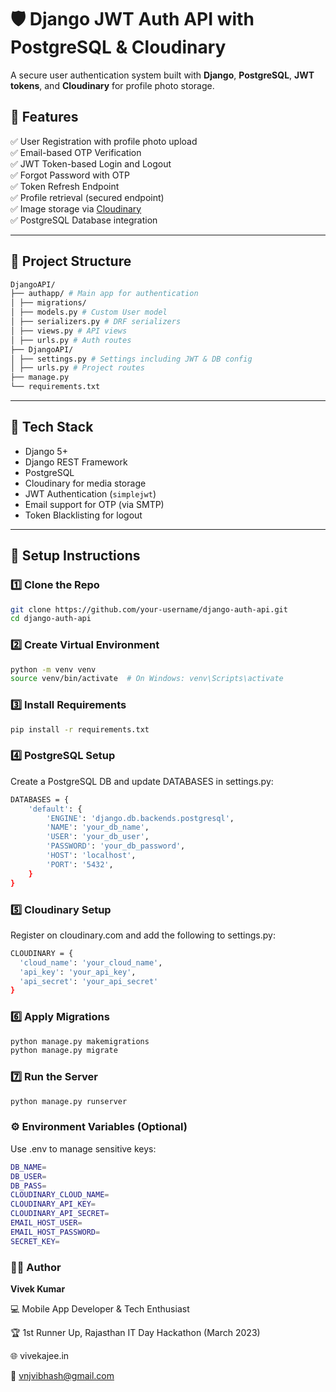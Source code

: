 # 🛡️ Django JWT Auth API with PostgreSQL & Cloudinary

A secure user authentication system built with **Django**, **PostgreSQL**, **JWT tokens**, and **Cloudinary** for profile photo storage.

## 📌 Features
✅ User Registration with profile photo upload  
✅ Email-based OTP Verification  
✅ JWT Token-based Login and Logout  
✅ Forgot Password with OTP  
✅ Token Refresh Endpoint  
✅ Profile retrieval (secured endpoint)  
✅ Image storage via [Cloudinary](https://cloudinary.com/)  
✅ PostgreSQL Database integration  

---

## 📁 Project Structure
```bash
DjangoAPI/
├── authapp/ # Main app for authentication
│ ├── migrations/
│ ├── models.py # Custom User model
│ ├── serializers.py # DRF serializers
│ ├── views.py # API views
│ ├── urls.py # Auth routes
├── DjangoAPI/
│ ├── settings.py # Settings including JWT & DB config
│ ├── urls.py # Project routes
├── manage.py
└── requirements.txt
```
---

## 🔧 Tech Stack

- Django 5+
- Django REST Framework
- PostgreSQL
- Cloudinary for media storage
- JWT Authentication (`simplejwt`)
- Email support for OTP (via SMTP)
- Token Blacklisting for logout

---

## 🚀 Setup Instructions

### 1️⃣ Clone the Repo
```bash
git clone https://github.com/your-username/django-auth-api.git
cd django-auth-api
```

### 2️⃣ Create Virtual Environment
```bash
python -m venv venv
source venv/bin/activate  # On Windows: venv\Scripts\activate
```

### 3️⃣ Install Requirements
```bash
pip install -r requirements.txt
```

### 4️⃣ PostgreSQL Setup
Create a PostgreSQL DB and update DATABASES in settings.py:
```bash
DATABASES = {
    'default': {
        'ENGINE': 'django.db.backends.postgresql',
        'NAME': 'your_db_name',
        'USER': 'your_db_user',
        'PASSWORD': 'your_db_password',
        'HOST': 'localhost',
        'PORT': '5432',
    }
}
```

### 5️⃣ Cloudinary Setup
Register on cloudinary.com and add the following to settings.py:
```bash
CLOUDINARY = {
  'cloud_name': 'your_cloud_name',
  'api_key': 'your_api_key',
  'api_secret': 'your_api_secret'
}
```

### 6️⃣ Apply Migrations
```bash
python manage.py makemigrations
python manage.py migrate
```

### 7️⃣ Run the Server
```bash
python manage.py runserver
```

### ⚙️ Environment Variables (Optional)
Use .env to manage sensitive keys:
```bash
DB_NAME=
DB_USER=
DB_PASS=
CLOUDINARY_CLOUD_NAME=
CLOUDINARY_API_KEY=
CLOUDINARY_API_SECRET=
EMAIL_HOST_USER=
EMAIL_HOST_PASSWORD=
SECRET_KEY=
```

### 🧑‍💻 Author
**Vivek Kumar**

💻 Mobile App Developer & Tech Enthusiast

🏆 1st Runner Up, Rajasthan IT Day Hackathon (March 2023)

🌐 vivekajee.in

📧 vnjvibhash@gmail.com


